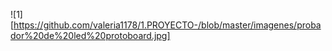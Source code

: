![1][https://github.com/valeria1178/1.PROYECTO-/blob/master/imagenes/probador%20de%20led%20protoboard.jpg]
